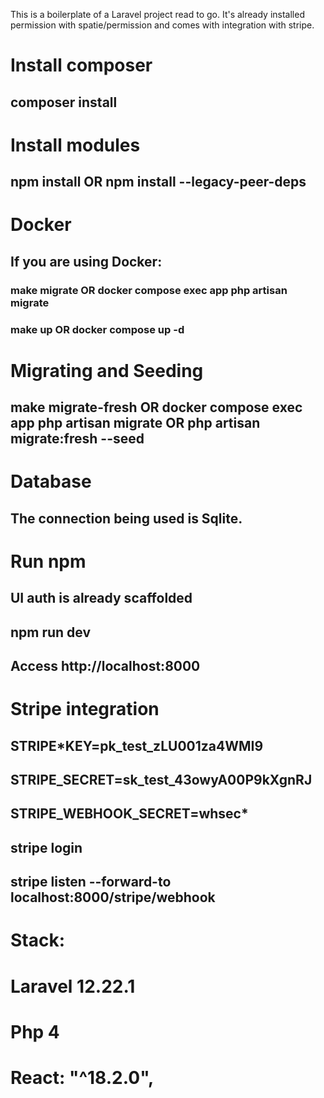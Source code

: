 This is a boilerplate of a Laravel project read to go. It's already installed permission with spatie/permission and comes with integration with stripe.

# Install composer

## composer install

# Install modules

## npm install OR npm install --legacy-peer-deps

# Docker

## If you are using Docker:

### make migrate OR docker compose exec app php artisan migrate

### make up OR docker compose up -d

# Migrating and Seeding

## make migrate-fresh OR docker compose exec app php artisan migrate OR php artisan migrate:fresh --seed

# Database

## The connection being used is Sqlite.

# Run npm

## UI auth is already scaffolded

## npm run dev

## Access http://localhost:8000

# Stripe integration

## STRIPE\*KEY=pk_test_zLU001za4WMI9

## STRIPE_SECRET=sk_test_43owyA00P9kXgnRJ

## STRIPE_WEBHOOK_SECRET=whsec\*

## stripe login

## stripe listen --forward-to localhost:8000/stripe/webhook

# Stack:

# Laravel 12.22.1

# Php 4

# React: "^18.2.0",

